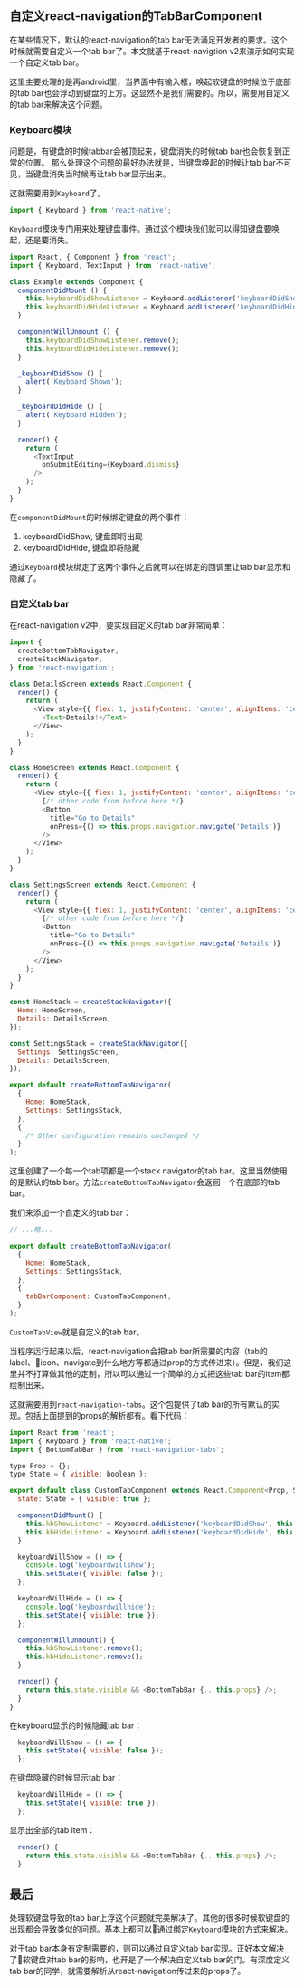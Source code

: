 ## 自定义react-navigation的TabBarComponent

在某些情况下，默认的react-navigation的tab bar无法满足开发者的要求。这个时候就需要自定义一个tab bar了。本文就基于react-navigtion v2来演示如何实现一个自定义tab bar。

这里主要处理的是再android里，当界面中有输入框，唤起软键盘的时候位于底部的tab bar也会浮动到键盘的上方。这显然不是我们需要的。所以，需要用自定义的tab bar来解决这个问题。

### Keyboard模块
问题是，有键盘的时候tabbar会被顶起来，键盘消失的时候tab bar也会恢复到正常的位置。
那么处理这个问题的最好办法就是，当键盘唤起的时候让tab bar不可见，当键盘消失当时候再让tab bar显示出来。

这就需要用到`Keyboard`了。
```javascript
import { Keyboard } from 'react-native';
```
`Keyboard`模块专门用来处理键盘事件。通过这个模块我们就可以得知键盘要唤起，还是要消失。

```javascript
import React, { Component } from 'react';
import { Keyboard, TextInput } from 'react-native';

class Example extends Component {
  componentDidMount () {
    this.keyboardDidShowListener = Keyboard.addListener('keyboardDidShow', this._keyboardDidShow);
    this.keyboardDidHideListener = Keyboard.addListener('keyboardDidHide', this._keyboardDidHide);
  }

  componentWillUnmount () {
    this.keyboardDidShowListener.remove();
    this.keyboardDidHideListener.remove();
  }

  _keyboardDidShow () {
    alert('Keyboard Shown');
  }

  _keyboardDidHide () {
    alert('Keyboard Hidden');
  }

  render() {
    return (
      <TextInput
        onSubmitEditing={Keyboard.dismiss}
      />
    );
  }
}
```
在`componentDidMount`的时候绑定键盘的两个事件：
1. keyboardDidShow, 键盘即将出现
2. keyboardDidHide, 键盘即将隐藏

通过`Keyboard`模块绑定了这两个事件之后就可以在绑定的回调里让tab bar显示和隐藏了。

### 自定义tab bar
在react-navigation v2中，要实现自定义的tab bar非常简单：
```javascript
import {
  createBottomTabNavigator,
  createStackNavigator,
} from 'react-navigation';

class DetailsScreen extends React.Component {
  render() {
    return (
      <View style={{ flex: 1, justifyContent: 'center', alignItems: 'center' }}>
        <Text>Details!</Text>
      </View>
    );
  }
}

class HomeScreen extends React.Component {
  render() {
    return (
      <View style={{ flex: 1, justifyContent: 'center', alignItems: 'center' }}>
        {/* other code from before here */}
        <Button
          title="Go to Details"
          onPress={() => this.props.navigation.navigate('Details')}
        />
      </View>
    );
  }
}

class SettingsScreen extends React.Component {
  render() {
    return (
      <View style={{ flex: 1, justifyContent: 'center', alignItems: 'center' }}>
        {/* other code from before here */}
        <Button
          title="Go to Details"
          onPress={() => this.props.navigation.navigate('Details')}
        />
      </View>
    );
  }
}

const HomeStack = createStackNavigator({
  Home: HomeScreen,
  Details: DetailsScreen,
});

const SettingsStack = createStackNavigator({
  Settings: SettingsScreen,
  Details: DetailsScreen,
});

export default createBottomTabNavigator(
  {
    Home: HomeStack,
    Settings: SettingsStack,
  },
  {
    /* Other configuration remains unchanged */
  }
);
```
这里创建了一个每一个tab项都是一个stack navigator的tab bar。这里当然使用的是默认的tab bar。方法`createBottomTabNavigator`会返回一个在底部的tab bar。

我们来添加一个自定义的tab bar：
```javascript
// ...略...

export default createBottomTabNavigator(
  {
    Home: HomeStack,
    Settings: SettingsStack,
  },
  {
    tabBarComponent: CustomTabComponent,
  }
);
```
`CustomTabView`就是自定义的tab bar。

当程序运行起来以后，react-navigation会把tab bar所需要的内容（tab的label、icon、navigate到什么地方等都通过prop的方式传进来）。但是，我们这里并不打算做其他的定制，所以可以通过一个简单的方式把这些tab bar的item都绘制出来。

这就需要用到`react-navigation-tabs`。这个包提供了tab bar的所有默认的实现。包括上面提到的props的解析都有。看下代码：
```javascript
import React from 'react';
import { Keyboard } from 'react-native';
import { BottomTabBar } from 'react-navigation-tabs';

type Prop = {};
type State = { visible: boolean };

export default class CustomTabComponent extends React.Component<Prop, State> {
  state: State = { visible: true };

  componentDidMount() {
    this.kbShowListener = Keyboard.addListener('keyboardDidShow', this.keyboardWillShow);
    this.kbHideListener = Keyboard.addListener('keyboardDidHide', this.keyboardWillHide);
  }

  keyboardWillShow = () => {
    console.log('keyboardwillshow');
    this.setState({ visible: false });
  };

  keyboardWillHide = () => {
    console.log('keyboardwillhide');
    this.setState({ visible: true });
  };

  componentWillUnmount() {
    this.kbShowListener.remove();
    this.kbHideListener.remove();
  }

  render() {
    return this.state.visible && <BottomTabBar {...this.props} />;
  }
}
```
在keyboard显示的时候隐藏tab bar：
```js
  keyboardWillShow = () => {
    this.setState({ visible: false });
  };
```

在键盘隐藏的时候显示tab bar：
```js
  keyboardWillHide = () => {
    this.setState({ visible: true });
  };
```

显示出全部的tab item：
```js
  render() {
    return this.state.visible && <BottomTabBar {...this.props} />;
  }
```

## 最后

处理软键盘导致的tab bar上浮这个问题就完美解决了。其他的很多时候软键盘的出现都会导致类似的问题。基本上都可以通过绑定`Keyboard`模块的方式来解决。

对于tab bar本身有定制需要的，则可以通过自定义tab bar实现。正好本文解决了软键盘对tab bar的影响，也开是了一个解决自定义tab bar的门。有深度定义tab bar的同学，就需要解析从react-navigation传过来的props了。